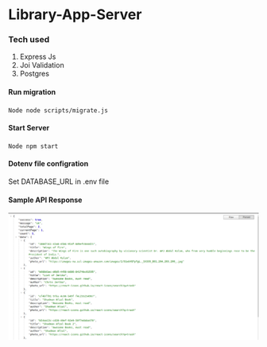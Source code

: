 # Library-App-Server

### Tech used
1. Express Js
2. Joi Validation
3. Postgres

#### Run migration
`Node
node scripts/migrate.js
`

#### Start Server
`Node
npm start`

#### Dotenv file configration
Set DATABASE_URL in .env file

#### Sample API Response
<img src="https://github.com/ShadmanAfzal/Library-App-Server/blob/main/static/response.png"></img>
